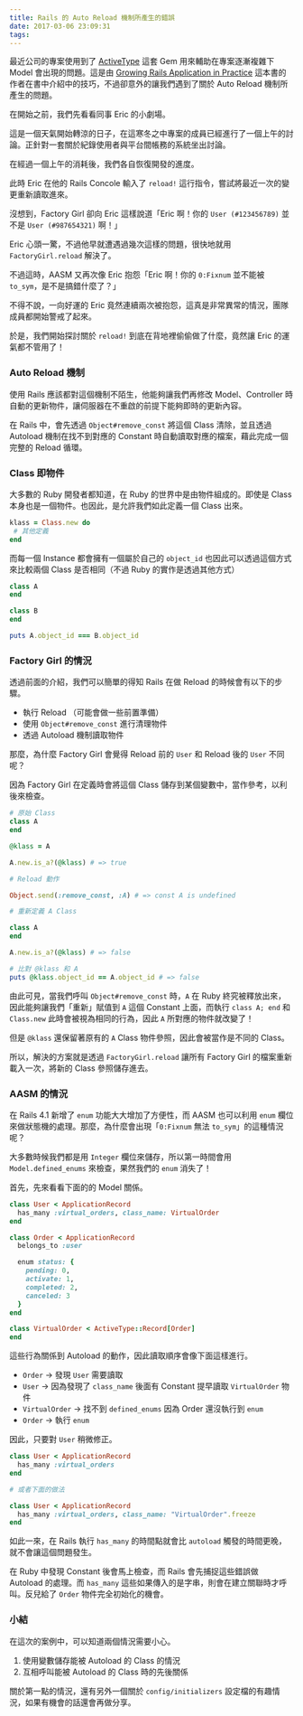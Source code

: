 ```yaml
---
title: Rails 的 Auto Reload 機制所產生的錯誤
date: 2017-03-06 23:09:31
tags:
---
```


最近公司的專案使用到了 [ActiveType](https://github.com/makandra/active_type) 這套 Gem 用來輔助在專案逐漸複雜下 Model 會出現的問題。這是由 [Growing Rails Application in Practice](https://leanpub.com/growing-rails) 這本書的作者在書中介紹中的技巧，不過卻意外的讓我們遇到了關於 Auto Reload 機制所產生的問題。

<!-- more -->

在開始之前，我們先看看同事 Eric 的小劇場。

這是一個天氣開始轉涼的日子，在這寒冬之中專案的成員已經進行了一個上午的討論。正針對一套關於紀錄使用者與平台間帳務的系統坐出討論。

在經過一個上午的消耗後，我們各自恢復開發的進度。

此時 Eric 在他的 Rails Concole 輸入了 `reload!` 這行指令，嘗試將最近一次的變更重新讀取進來。

沒想到，Factory Girl 卻向 Eric 這樣說道「Eric 啊！你的 `User (#123456789)` 並不是 `User (#987654321)` 啊！」

Eric 心頭一驚，不過他早就遭遇過幾次這樣的問題，很快地就用 `FactoryGirl.reload` 解決了。

不過這時，AASM 又再次像 Eric 抱怨「Eric 啊！你的 `0:Fixnum` 並不能被 `to_sym`，是不是搞錯什麼了？」

不得不說，一向好運的 Eric 竟然連續兩次被抱怨，這真是非常異常的情況，團隊成員都開始警戒了起來。

於是，我們開始探討關於 `reload!` 到底在背地裡偷偷做了什麼，竟然讓 Eric 的運氣都不管用了！

### Auto Reload 機制

使用 Rails 應該都對這個機制不陌生，他能夠讓我們再修改 Model、Controller 時自動的更新物件，讓伺服器在不重啟的前提下能夠即時的更新內容。

在 Rails 中，會先透過 `Object#remove_const` 將這個 Class 清除，並且透過 Autoload 機制在找不到對應的 Constant 時自動讀取對應的檔案，藉此完成一個完整的 Reload 循環。

### Class 即物件

大多數的 Ruby 開發者都知道，在 Ruby 的世界中是由物件組成的。即使是 Class 本身也是一個物件。也因此，是允許我們如此定義一個 Class 出來。

```ruby
klass = Class.new do
 # 其他定義
end
```

而每一個 Instance 都會擁有一個屬於自己的 `object_id` 也因此可以透過這個方式來比較兩個 Class 是否相同（不過 Ruby 的實作是透過其他方式）

```ruby
class A
end

class B
end

puts A.object_id === B.object_id
```

### Factory Girl 的情況

透過前面的介紹，我們可以簡單的得知 Rails 在做 Reload 的時候會有以下的步驟。

* 執行 Reload （可能會做一些前置準備）
* 使用 `Object#remove_const` 進行清理物件
* 透過 Autoload 機制讀取物件

那麼，為什麼 Factory Girl 會覺得 Reload 前的 `User` 和 Reload 後的 `User` 不同呢？

因為 Factory Girl 在定義時會將這個 Class 儲存到某個變數中，當作參考，以利後來檢查。

```ruby
# 原始 Class
class A
end

@klass = A

A.new.is_a?(@klass) # => true

# Reload 動作

Object.send(:remove_const, :A) # => const A is undefined

# 重新定義 A Class

class A
end

A.new.is_a?(@klass) # => false

# 比對 @klass 和 A
puts @klass.object_id == A.object_id # => false
```

由此可見，當我們呼叫 `Object#remove_const` 時，`A` 在 Ruby 終究被釋放出來，因此能夠讓我們「重新」賦值到 `A` 這個 Constant 上面，而執行 `class A; end` 和 `Class.new` 此時會被視為相同的行為，因此 `A` 所對應的物件就改變了！

但是 `@klass` 還保留著原有的 `A` Class 物件參照，因此會被當作是不同的 Class。

所以，解決的方案就是透過 `FactoryGirl.reload` 讓所有 Factory Girl 的檔案重新載入一次，將新的 Class 參照儲存進去。

### AASM 的情況

在 Rails 4.1 新增了 `enum` 功能大大增加了方便性，而 AASM 也可以利用 `enum` 欄位來做狀態機的處理。那麼，為什麼會出現「`0:Fixnum` 無法 `to_sym`」的這種情況呢？

大多數時候我們都是用 `Integer` 欄位來儲存，所以第一時間會用 `Model.defined_enums` 來檢查，果然我們的 `enum` 消失了！

首先，先來看看下面的的 Model 關係。

```ruby
class User < ApplicationRecord
  has_many :virtual_orders, class_name: VirtualOrder
end

class Order < ApplicationRecord
  belongs_to :user

  enum status: {
    pending: 0,
    activate: 1,
    completed: 2,
    canceled: 3
  }
end

class VirtualOrder < ActiveType::Record[Order]
end
```

這些行為關係到 Autoload 的動作，因此讀取順序會像下面這樣進行。

* `Order` -> 發現 `User` 需要讀取
* `User` -> 因為發現了 `class_name` 後面有 Constant 提早讀取 `VirtualOrder` 物件
* `VirtualOrder` -> 找不到 `defined_enums` 因為 Order 還沒執行到 `enum`
* `Order` -> 執行 `enum`

因此，只要對 `User` 稍微修正。

```ruby
class User < ApplicationRecord
  has_many :virtual_orders
end

# 或者下面的做法

class User < ApplicationRecord
  has_many :virtual_orders, class_name: "VirtualOrder".freeze
end
```

如此一來，在 Rails 執行 `has_many` 的時間點就會比 `autoload` 觸發的時間更晚，就不會讓這個問題發生。

在 Ruby 中發現 Constant 後會馬上檢查，而 Rails 會先捕捉這些錯誤做 Autoload 的處理。而 `has_many` 這些如果傳入的是字串，則會在建立關聯時才呼叫。反兒給了 `Order` 物件完全初始化的機會。

### 小結

在這次的案例中，可以知道兩個情況需要小心。

1. 使用變數儲存能被 Autoload 的 Class 的情況
2. 互相呼叫能被 Autoload 的 Class 時的先後關係

關於第一點的情況，還有另外一個關於 `config/initializers` 設定檔的有趣情況，如果有機會的話還會再做分享。